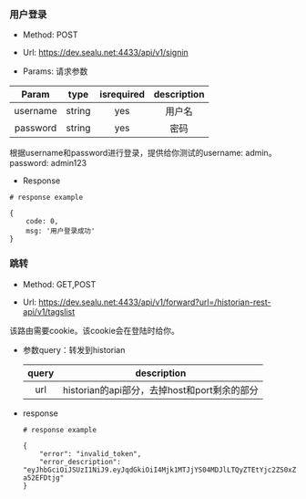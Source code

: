 ### 用户登录

- Method: POST 

- Url: https://dev.sealu.net:4433/api/v1/signin



- Params: 请求参数

|  Param   |  type  | isrequired | description |
| :------: | :----: | :--------: | :---------: |
| username | string |    yes     |   用户名    |
| password | string |    yes     |    密码     |

根据username和password进行登录，提供给你测试的username: admin。password: admin123



- Response

```
# response example

{
	code: 0,
	msg: '用户登录成功'
}
```



### 跳转

- Method: GET,POST 

- Url: https://dev.sealu.net:4433/api/v1/forward?url=/historian-rest-api/v1/tagslist



该路由需要cookie。该cookie会在登陆时给你。



- 参数query：转发到historian

  | query |                 description                  |
  | :---: | :------------------------------------------: |
  |  url  | historian的api部分，去掉host和port剩余的部分 |



- response

  ```
  # response example
  
  {
      "error": "invalid_token",
      "error_description": 		"eyJhbGciOiJSUzI1NiJ9.eyJqdGkiOiI4Mjk1MTJjYS04MDJlLTQyZTEtYjc2ZS0xZTcyMWU4YjZmZjAiLCJzdWIiOiJhZG1pbiIsImF1dGhvcml0aWVzIjpbImNsaWVudHMucmVhZCIsImhpc3Rvcmlhbl9yZXN0X2FwaS5yZWFkIiwicGFzc3dvcmQud3JpdGUiLCJjbGllbnRzLnNlY3JldCIsImhpc3Rvcmlhbl9yZXN0X2FwaS5hZG1pbiIsImhpc3Rvcmlhbl9yZXN0X2FwaS53cml0ZSIsImNsaWVudC5hZG1pbiIsImNsaWVudHMud3JpdGUiLCJ1YWEuYWRtaW4iLCJzY2ltLndyaXRlIiwiccLsRDN97ci7okjNFixkPIdIbqlZkAoNX-a52EFDtjg"
  }
  ```
